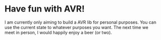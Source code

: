 Have fun with AVR!
==================

I am currently only aiming to build a AVR lib for personal purposes.
You can use the current state to whatever purposes you want.
The next time we meet in person, I would happily enjoy a beer (or two).
